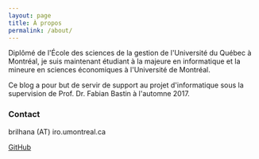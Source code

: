 ```yaml
---
layout: page
title: À propos
permalink: /about/
---
```


Diplômé de l'École des sciences de la gestion de l'Université du Québec à Montréal, je suis maintenant étudiant à la majeure en informatique et la mineure en sciences économiques à l'Université de Montréal.

Ce blog a pour but de servir de support au projet d'informatique sous la supervision de Prof. Dr. Fabian Bastin à l'automne 2017.

### Contact
brilhana (AT) iro.umontreal.ca

[GitHub](https://www.github.com/brilhana)
